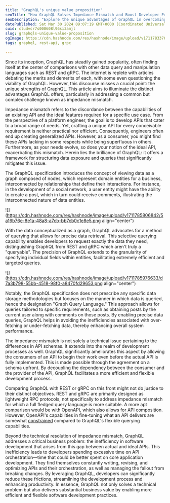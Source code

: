 ```yaml
---
title: "GraphQL's unique value proposition"
seoTitle: "How GraphQL Solves Impedance Mismatch and Boost Developer Productivity"
seoDescription: "Explore the unique advantages of GraphQL in overcoming the impedance mismatch between actual and ideal APIs, enhancing software development efficiency."
datePublished: Sat Mar 30 2024 09:07:19 GMT+0000 (Coordinated Universal Time)
cuid: cludvcr7s000608l96si3amjl
slug: graphqls-unique-value-proposition
ogImage: https://cdn.hashnode.com/res/hashnode/image/upload/v1711783376186/58522c87-12ac-4199-a6da-e06c1f1b28f5.webp
tags: graphql, rest-api, grpc

---
```


Since its inception, GraphQL has steadily gained popularity, often finding itself at the center of comparisons with other data query and manipulation languages such as REST and gRPC. The internet is replete with articles debating the merits and demerits of each, with some even questioning the viability of GraphQL. However, this discourse misses a crucial point: the unique strengths of GraphQL. This article aims to illuminate the distinct advantages GraphQL offers, particularly in addressing a common but complex challenge known as impedance mismatch.

Impedance mismatch refers to the discordance between the capabilities of an existing API and the ideal features required for a specific use case. From the perspective of a platform engineer, the goal is to develop APIs that cater to a broad range of needs. Yet, crafting a unique API for every conceivable requirement is neither practical nor efficient. Consequently, engineers often end up creating generalized APIs. However, as a consumer, you might find these APIs lacking in some respects while being superfluous in others. Furthermore, as your needs evolve, so does your notion of the ideal API, exacerbating this mismatch. Herein lies the brilliance of GraphQL: it offers a framework for structuring data exposure and queries that significantly mitigates this issue.

The GraphQL specification introduces the concept of viewing data as a graph composed of nodes, which represent domain entities for a business, interconnected by relationships that define their interactions. For instance, in the development of a social network, a user entity might have the ability to create a post, which in turn could receive comments, illustrating the interconnected nature of data entities.

![](https://cdn.hashnode.com/res/hashnode/image/upload/v1711785806842/5a16b76e-8e1a-48a8-a7cb-bb7cb0c1e8e5.png align="center")

With the data conceptualized as a graph, GraphQL advocates for a method of querying that allows for precise data retrieval. This selective querying capability enables developers to request exactly the data they need, distinguishing GraphQL from REST and gRPC which aren't truly a "queryable". The precision of GraphQL extends to the granularity of specifying individual fields within entities, facilitating extremely efficient and targeted queries.

![](https://cdn.hashnode.com/res/hashnode/image/upload/v1711785976633/d7a3b798-55bb-4518-98f0-a8470fd29653.png align="center")

Notably, the GraphQL specification does not prescribe any specific data storage methodologies but focuses on the manner in which data is queried, hence the designation "Graph Query Language." This approach allows for queries tailored to specific requirements, such as obtaining posts by the current user along with comments on those posts. By enabling precise data queries, GraphQL helps in avoiding the inefficiencies associated with over-fetching or under-fetching data, thereby enhancing overall system performance.

The impedance mismatch is not solely a technical issue pertaining to the differences in API schemas. It extends into the realm of development processes as well. GraphQL significantly ameliorates this aspect by allowing the consumers of an API to begin their work even before the actual API is fully implemented. This is made possible through the agreement on a schema upfront. By decoupling the dependency between the consumer and the provider of the API, GraphQL facilitates a more efficient and flexible development process.

Comparing GraphQL with REST or gRPC on this front might not do justice to their distinct objectives. REST and gRPC are primarily designed as lightweight RPC protocols, not specifically to address impedance mismatch for which a full fledged query language is more suitable. A more apt comparison would be with OpenAPI, which also allows for API composition. However, OpenAPI's capabilities in fine-tuning what an API delivers are somewhat [constrained](https://swagger.io/specification/#composition-and-inheritance-polymorphism) compared to GraphQL's flexible querying capabilities.

Beyond the technical resolution of impedance mismatch, GraphQL addresses a critical business problem: the inefficiency in software development that arises from this gap between actual and ideal APIs. This inefficiency leads to developers spending excessive time on API orchestration—time that could be better spent on core application development. They find themselves constantly writing, revising, and optimizing APIs and their orchestration, as well as managing the fallout from breaking changes. By leveraging GraphQL, developers can significantly reduce these frictions, streamlining the development process and enhancing productivity. In essence, GraphQL not only solves a technical problem but also delivers substantial business value by enabling more efficient and flexible software development practices.